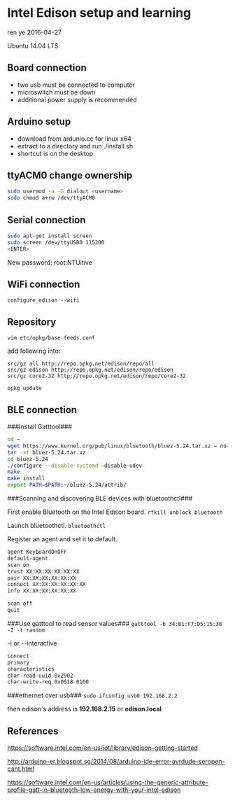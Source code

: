 Intel Edison setup and learning
===============================

ren ye 2016-04-27

Ubuntu 14.04 LTS

Board connection
----------------
* two usb must be connected to computer
* microswitch must be down
* additional power supply is recommended

Arduino setup
-------------
* download from ardunio.cc for linux x64
* extract to a directory and run ./install.sh
* shortcut is on the desktop

ttyACM0 change ownership
------------------------
```bash
sudo usermod -a -G dialout <username>
sudo chmod a+rw /dev/ttyACM0
```

Serial connection
-----------------
```bash
sudo apt-get install screen
sudo screen /dev/ttyUSB0 115200
<ENTER>
```

New password: root:NTUitive

WiFi connection
---------------
`configure_edison --wifi`

Repository
----------
`vim etc/opkg/base-feeds.conf`

add following into:
```
src/gz all http://repo.opkg.net/edison/repo/all
src/gz edison http://repo.opkg.net/edison/repo/edison
src/gz core2-32 http://repo.opkg.net/edison/repo/core2-32
```

`opkg update`

BLE connection
--------------
###Install Gatttool###

```bash
cd ~
wget https://www.kernel.org/pub/linux/bluetooth/bluez-5.24.tar.xz –	no-check-certificate
tar -xf bluez-5.24.tar.xz
cd bluez-5.24
./configure --disable-systemd –disable-udev
make
make install
export PATH=$PATH:~/bluez-5.24/attrib/
```

###Scanning and discovering BLE devices with bluetoothctl###

First enable Bluetooth on the Intel Edison board.
`rfkill unblock bluetooth`

Launch bluetoothctl.
`bluetoothctl`

Register an agent and set it to default.
```bash
agent KeyboardOnOFF
default-agent
scan on
trust XX:XX:XX:XX:XX:XX
pair XX:XX:XX:XX:XX:XX
connect XX:XX:XX:XX:XX:XX
info XX:XX:XX:XX:XX:XX

scan off
quit
```

###Use gatttool to read sensor values###
`gatttool -b 34:B1:F7:D5:15:38 -I -t random`

-I or --interactive

```bash
connect
primary
characteristics
char-read-uuid 0x2902
char-write-req 0x0018 0100
```
###ethernet over usb###
`sudo ifconfig usb0 192.168.2.2`

then edison's address is **192.168.2.15** or **edison.local**

References
-----------
https://software.intel.com/en-us/iot/library/edison-getting-started

http://arduino-er.blogspot.sg/2014/08/arduino-ide-error-avrdude-seropen-cant.html

https://software.intel.com/en-us/articles/using-the-generic-attribute-profile-gatt-in-bluetooth-low-energy-with-your-intel-edison
